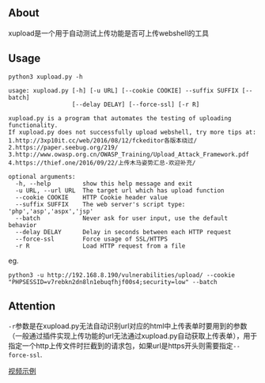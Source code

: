 ## About

xupload是一个用于自动测试上传功能是否可上传webshell的工具

## Usage


```
python3 xupload.py -h

usage: xupload.py [-h] [-u URL] [--cookie COOKIE] --suffix SUFFIX [--batch]
                  [--delay DELAY] [--force-ssl] [-r R]

xupload.py is a program that automates the testing of uploading functionality.
If xupload.py does not successfully upload webshell, try more tips at:
1.http://3xp10it.cc/web/2016/08/12/fckeditor各版本绕过/
2.https://paper.seebug.org/219/
3.http://www.owasp.org.cn/OWASP_Training/Upload_Attack_Framework.pdf
4.https://thief.one/2016/09/22/上传木马姿势汇总-欢迎补充/

optional arguments:
  -h, --help         show this help message and exit
  -u URL, --url URL  The target url which has upload function
  --cookie COOKIE    HTTP Cookie header value
  --suffix SUFFIX    The web server's script type: 'php','asp','aspx','jsp'
  --batch            Never ask for user input, use the default behavior
  --delay DELAY      Delay in seconds between each HTTP request
  --force-ssl        Force usage of SSL/HTTPS
  -r R               Load HTTP request from a file
```

eg.

`python3 -u http://192.168.8.190/vulnerabilities/upload/ --cookie "PHPSESSID=v7rebkn2dn8ln1ebuqfhjf00s4;security=low" --batch`


## Attention

`-r`参数是在xupload.py无法自动识别url对应的html中上传表单时要用到的参数（一般通过插件实现上传功能的url无法通过xupload.py自动获取上传表单），用于指定一个http上传文件时拦截到的请求包，如果url是https开头则需要指定`--force-ssl`.

<a target="_blank" href="http://oiqwnrsx4.bkt.clouddn.com/xupload.mov">视频示例</a>
